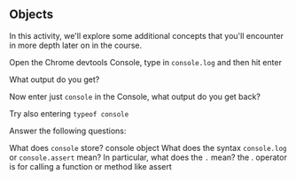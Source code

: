## Objects

In this activity, we'll explore some additional concepts that you'll encounter in more depth later on in the course.

Open the Chrome devtools Console, type in `console.log` and then hit enter

What output do you get?

Now enter just `console` in the Console, what output do you get back?

Try also entering `typeof console`

Answer the following questions:

What does `console` store?
console object
What does the syntax `console.log` or `console.assert` mean? In particular, what does the `.` mean?
the . operator is for calling a function or method like assert